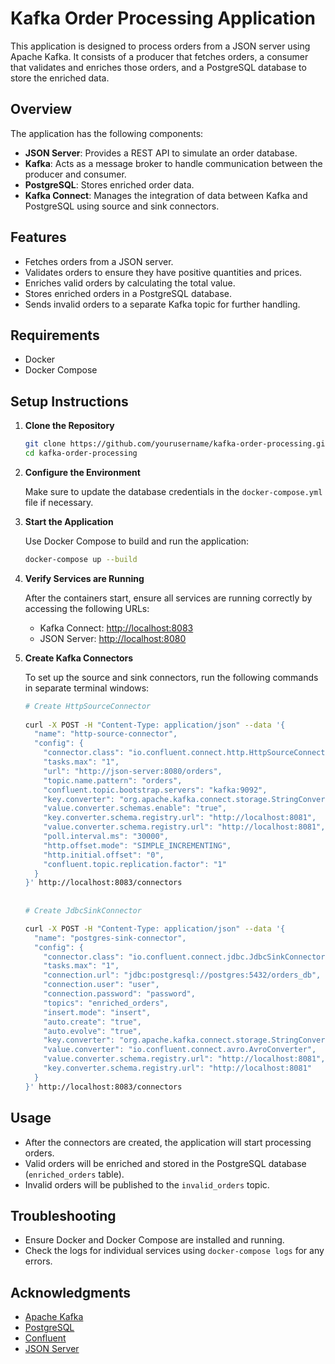 # Kafka Order Processing Application

This application is designed to process orders from a JSON server using Apache Kafka. It consists of a producer that fetches orders, a consumer that validates and enriches those orders, and a PostgreSQL database to store the enriched data.

## Overview

The application has the following components:

- **JSON Server**: Provides a REST API to simulate an order database.
- **Kafka**: Acts as a message broker to handle communication between the producer and consumer.
- **PostgreSQL**: Stores enriched order data.
- **Kafka Connect**: Manages the integration of data between Kafka and PostgreSQL using source and sink connectors.

## Features

- Fetches orders from a JSON server.
- Validates orders to ensure they have positive quantities and prices.
- Enriches valid orders by calculating the total value.
- Stores enriched orders in a PostgreSQL database.
- Sends invalid orders to a separate Kafka topic for further handling.

## Requirements

- Docker
- Docker Compose

## Setup Instructions

1. **Clone the Repository**

   ```bash
   git clone https://github.com/yourusername/kafka-order-processing.git
   cd kafka-order-processing
   ```

2. **Configure the Environment**

   Make sure to update the database credentials in the `docker-compose.yml` file if necessary.

3. **Start the Application**

   Use Docker Compose to build and run the application:

   ```bash
   docker-compose up --build
   ```

4. **Verify Services are Running**

   After the containers start, ensure all services are running correctly by accessing the following URLs:
   - Kafka Connect: [http://localhost:8083](http://localhost:8083)
   - JSON Server: [http://localhost:8080](http://localhost:8080)

5. **Create Kafka Connectors**

   To set up the source and sink connectors, run the following commands in separate terminal windows:

   ```bash
   # Create HttpSourceConnector
            
   curl -X POST -H "Content-Type: application/json" --data '{
     "name": "http-source-connector",
     "config": {
       "connector.class": "io.confluent.connect.http.HttpSourceConnector",
       "tasks.max": "1",
       "url": "http://json-server:8080/orders",
       "topic.name.pattern": "orders",
       "confluent.topic.bootstrap.servers": "kafka:9092",
       "key.converter": "org.apache.kafka.connect.storage.StringConverter",
       "value.converter.schemas.enable": "true",
       "key.converter.schema.registry.url": "http://localhost:8081",
       "value.converter.schema.registry.url": "http://localhost:8081",
       "poll.interval.ms": "30000",
       "http.offset.mode": "SIMPLE_INCREMENTING",
       "http.initial.offset": "0",
       "confluent.topic.replication.factor": "1"
     }
   }' http://localhost:8083/connectors
  
  
   # Create JdbcSinkConnector
   
   curl -X POST -H "Content-Type: application/json" --data '{
     "name": "postgres-sink-connector",
     "config": {
       "connector.class": "io.confluent.connect.jdbc.JdbcSinkConnector",
       "tasks.max": "1",
       "connection.url": "jdbc:postgresql://postgres:5432/orders_db",
       "connection.user": "user",
       "connection.password": "password",
       "topics": "enriched_orders",
       "insert.mode": "insert",
       "auto.create": "true",
       "auto.evolve": "true",
       "key.converter": "org.apache.kafka.connect.storage.StringConverter",
       "value.converter": "io.confluent.connect.avro.AvroConverter",
       "value.converter.schema.registry.url": "http://localhost:8081",
       "key.converter.schema.registry.url": "http://localhost:8081"
     }
   }' http://localhost:8083/connectors
   ```

## Usage

- After the connectors are created, the application will start processing orders.
- Valid orders will be enriched and stored in the PostgreSQL database (`enriched_orders` table).
- Invalid orders will be published to the `invalid_orders` topic.

## Troubleshooting

- Ensure Docker and Docker Compose are installed and running.
- Check the logs for individual services using `docker-compose logs` for any errors.

## Acknowledgments

- [Apache Kafka](https://kafka.apache.org/)
- [PostgreSQL](https://www.postgresql.org/)
- [Confluent](https://www.confluent.io/)
- [JSON Server](https://github.com/typicode/json-server)

